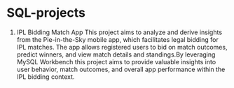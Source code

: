 # SQL-projects

1) IPL Bidding Match App
This project aims to analyze and derive insights from the Pie-in-the-Sky mobile app, which facilitates legal bidding for IPL matches. The app allows registered users to bid on match outcomes, predict winners, and view match details and standings.By leveraging MySQL Workbench this project aims to provide valuable insights into user behavior, match outcomes, and overall app performance within the IPL bidding context.

